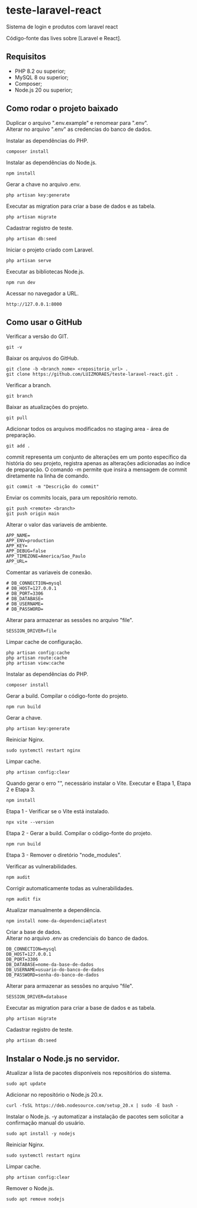 # teste-laravel-react

Sistema de login e produtos com laravel react

Código-fonte das lives sobre [Laravel e React].<br>

## Requisitos

- PHP 8.2 ou superior;
- MySQL 8 ou superior;
- Composer;
- Node.js 20 ou superior;

## Como rodar o projeto baixado

Duplicar o arquivo ".env.example" e renomear para ".env".<br>
Alterar no arquivo ".env" as credencias do banco de dados.<br>

Instalar as dependências do PHP.

```
composer install
```

Instalar as dependências do Node.js.

```
npm install
```

Gerar a chave no arquivo .env.

```
php artisan key:generate
```

Executar as migration para criar a base de dados e as tabela.

```
php artisan migrate
```

Cadastrar registro de teste.

```
php artisan db:seed
```

Iniciar o projeto criado com Laravel.

```
php artisan serve
```

Executar as bibliotecas Node.js.

```
npm run dev
```

Acessar no navegador a URL.

```
http://127.0.0.1:8000
```

## Como usar o GitHub

Verificar a versão do GIT.

```
git -v
```

Baixar os arquivos do GitHub.

```
git clone -b <branch_nome> <repositorio_url> .
git clone https://github.com/LUIZMORAES/teste-laravel-react.git .

```

Verificar a branch.

```
git branch
```

Baixar as atualizações do projeto.

```
git pull
```

Adicionar todos os arquivos modificados no staging area - área de preparação.

```
git add .
```

commit representa um conjunto de alterações em um ponto específico da história do seu projeto, registra apenas as alterações adicionadas ao índice de preparação.
O comando -m permite que insira a mensagem de commit diretamente na linha de comando.

```
git commit -m "Descrição do commit"
```

Enviar os commits locais, para um repositório remoto.

```
git push <remote> <branch>
git push origin main
```

Alterar o valor das variaveis de ambiente.

```
APP_NAME=
APP_ENV=production
APP_KEY=
APP_DEBUG=false
APP_TIMEZONE=America/Sao_Paulo
APP_URL=
```

Comentar as variaveis de conexão.

```
# DB_CONNECTION=mysql
# DB_HOST=127.0.0.1
# DB_PORT=3306
# DB_DATABASE=
# DB_USERNAME=
# DB_PASSWORD=
```

Alterar para armazenar as sessões no arquivo "file".

```
SESSION_DRIVER=file
```

Limpar cache de configuração.

```
php artisan config:cache
php artisan route:cache
php artisan view:cache
```

Instalar as dependências do PHP.

```
composer install
```

Gerar a build. Compilar o código-fonte do projeto.

```
npm run build
```

Gerar a chave.

```
php artisan key:generate
```

Reiniciar Nginx.

```
sudo systemctl restart nginx
```

Limpar cache.

```
php artisan config:clear
```

Quando gerar o erro "", necessário instalar o Vite. Executar e Etapa 1, Etapa 2 e Etapa 3.

```
npm install
```

Etapa 1 - Verificar se o Vite está instalado.

```
npx vite --version
```

Etapa 2 - Gerar a build. Compilar o código-fonte do projeto.

```
npm run build
```

Etapa 3 - Remover o diretório "node_modules".

Verificar as vulnerabilidades.

```
npm audit
```

Corrigir automaticamente todas as vulnerabilidades.

```
npm audit fix
```

Atualizar manualmente a dependência.

```
npm install nome-da-dependencia@latest
```

Criar a base de dados.<br>
Alterar no arquivo .env as credenciais do banco de dados.<br>

```
DB_CONNECTION=mysql
DB_HOST=127.0.0.1
DB_PORT=3306
DB_DATABASE=nome-da-base-de-dados
DB_USERNAME=usuario-do-banco-de-dados
DB_PASSWORD=senha-do-banco-de-dados
```

Alterar para armazenar as sessões no arquivo "file".

```
SESSION_DRIVER=database
```

Executar as migration para criar a base de dados e as tabela.

```
php artisan migrate
```

Cadastrar registro de teste.

```
php artisan db:seed
```

## Instalar o Node.js no servidor.

Atualizar a lista de pacotes disponíveis nos repositórios do sistema.

```
sudo apt update
```

Adicionar no repositório o Node.js 20.x.

```
curl -fsSL https://deb.nodesource.com/setup_20.x | sudo -E bash -
```

Instalar o Node.js. -y automatizar a instalação de pacotes sem solicitar a confirmação manual do usuário.

```
sudo apt install -y nodejs
```

Reiniciar Nginx.

```
sudo systemctl restart nginx
```

Limpar cache.

```
php artisan config:clear
```

Remover o Node.js.

```
sudo apt remove nodejs
```
